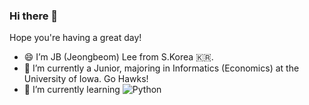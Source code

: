 ### Hi there 👋
Hope you're having a great day!
- 😄 I’m JB (Jeongbeom) Lee from S.Korea 🇰🇷.
- 🏫 I’m currently a Junior, majoring in Informatics (Economics) at the University of Iowa. Go Hawks!
- 🌱 I’m currently learning 	![Python](https://img.shields.io/badge/python-3670A0?style=for-the-badge&logo=python&logoColor=ffdd54)



<!--
**jeongbeom98/jeongbeom98** is a ✨ _special_ ✨ repository because its `README.md` (this file) appears on your GitHub profile.

Here are some ideas to get you started:

- 🔭 I’m currently working on ...

- 👯 I’m looking to collaborate on ...
- 🤔 I’m looking for help with ...
- 💬 Ask me about ...
- 📫 How to reach me: ...
- 😄 Pronouns: ...
- ⚡ Fun fact: ...
-->
